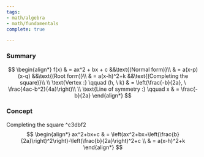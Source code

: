 ```yaml
---
tags:
- math/algebra
- math/fundamentals
complete: true

---
```



### Summary
$$
\begin{align*}
f(x) & = ax^2 + bx + c &&\text{(Normal form)}\\
& = a(x-p)(x-q) &&\text{(Root form)}\\
& = a(x-h)^2+k &&\text{(Completing the square)}\\
\\
\text{Vertex :} \qquad (h, \ k) & = \left(\frac{-b}{2a}, \ \frac{4ac-b^2}{4a}\right)\\
\\
\text{Line of symmetry :} \qquad x & = \frac{-b}{2a}
\end{align*}
$$

### Concept
Completing the square ^c3dbf2
$$
\begin{align*}
ax^2+bx+c & = \left(ax^2+bx+\left(\frac{b}{2a}\right)^2\right)-\left(\frac{b}{2a}\right)^2+c \\
& = a(x-h)^2+k
\end{align*}
$$